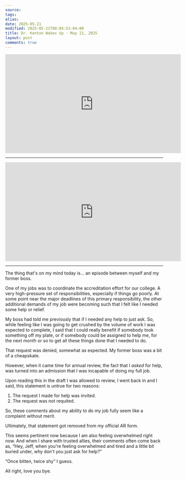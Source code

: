 ```yaml
---
source: 
tags: 
alias: 
date: 2025-05-21
modified: 2025-05-21T08:04:53-04:00
title: Dr. Kenton Wakes Up - May 21, 2025
layout: post
comments: true
---
```


  

<iframe width="560" height="315" src="https://www.youtube.com/embed/3xXyqO398Vw" title="YouTube video player" frameborder="0" allow="accelerometer; autoplay; clipboard-write; encrypted-media; gyroscope; picture-in-picture; web-share" allowfullscreen></iframe>

---

<iframe width="560" height="315" src="https://www.youtube.com/embed/Bz61YQWZuYU?si=1bBmkfyPumcKUy6h" title="YouTube video player" frameborder="0" allow="accelerometer; autoplay; clipboard-write; encrypted-media; gyroscope; picture-in-picture; web-share" referrerpolicy="strict-origin-when-cross-origin" allowfullscreen></iframe>

---

The thing that's on my mind today is… an episode between myself and my former boss.

One of my jobs was to coordinate the accreditation effort for our college. A very high-pressure set of responsibilities, especially if things go poorly. At some point near the major deadlines of this primary responsibility, the other additional demands of my job were becoming such that I felt like I needed some help or relief.

My boss had told me previously that if I needed any help to just ask. So, while feeling like I was going to get crushed by the volume of work I was expected to complete, I said that I could really benefit if somebody took something off my plate, or if somebody could be assigned to help me, for the next month or so to get all these things done that I needed to do.

That request was denied, somewhat as expected. My former boss was a bit of a cheapskate.

However, when it came time for annual review, the fact that I _asked_ for help, was turned into an admission that I was incapable of doing my full job.

Upon reading this in the draft I was allowed to review, I went back in and I said, this statement is untrue for two reasons:

1. The request I made for help was invited.
2. The request was not requited.

So, these comments about my ability to do my job fully seem like a complaint without merit.

Ultimately, that statement got removed from my official AR form.

This seems pertinent now because I am also feeling overwhelmed right now. And when I share with trusted allies, their comments often come back as, “Hey, Jeff, when you're feeling overwhelmed and tired and a little bit buried under, why don't you just ask for help?”

“Once bitten, twice shy” I guess.

All right, love you bye.